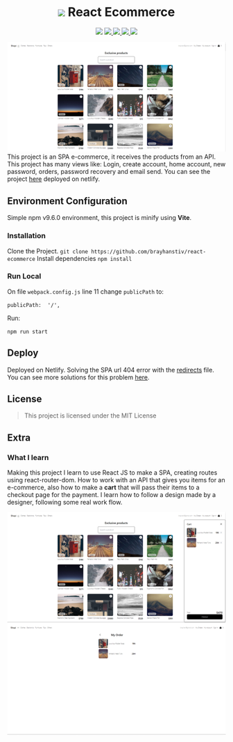 <h1 align="center" id="title"> <img src="https://img.icons8.com/color/32/react-native.png"/> React Ecommerce</h1>
<p align="center">
	<img src="https://img.shields.io/badge/Language-JavaScript-FFF719?style=flat" />
	<a href="https://reactjs.org/" target="_blank">	
		<img src="https://img.shields.io/badge/Library-React%20JS-blue?style=flat" />
	</a>
	<a href="https://www.npmjs.com/" target="_blank">	
		<img src="https://img.shields.io/badge/npm-9.6.0-d32d1d?style=flat" />
	</a>
	<a href="https://api.escuelajs.co/docs/" target="_blank">	
		<img src="https://img.shields.io/badge/API-Escuela%20JS-98ca3f?style=flat" />
	</a>
	<a href="https://webpack.js.org/" target="_blank">	
		<img src="https://img.shields.io/badge/Bundler-Webpack-8ACEF2?style=flat" />
	</a>
</p>



![Shop main page](https://github.com/brayhanstiv/react-ecommerce/blob/main/src/assets/Captura%20de%20pantalla%202023-05-21%20104713.png)
This project is an SPA e-commerce, it receives the products from an API. This project has many views like: Login, create account, home account, new password, orders, password recovery and email send. You can see the project [here](https://eclectic-sprite-d9692e.netlify.app) deployed on netlify.
## Environment Configuration
Simple npm v9.6.0 environment, this project is minify using **Vite**. 
### Installation
 Clone the Project.
 `git clone https://github.com/brayhanstiv/react-ecommerce`
 Install dependencies
 `npm install`

### Run Local
On file `webpack.config.js` line 11 change `publicPath` to:

    publicPath:  '/',

Run:

    npm run start

## Deploy
Deployed on Netlify. Solving the SPA url 404 error with the [redirects](https://docs.netlify.com/routing/redirects/) file.
You can see more solutions for this problem [here](https://create-react-app.dev/docs/deployment/#github-pages).

## License

> This project is licensed under the MIT License
## Extra
### What I learn
Making this project I learn to use React JS to make a SPA, creating routes using react-router-dom. How to work with an API that gives you items for an e-commerce, also how to make a **cart** that will pass their items to a checkout page for the payment.
I learn how to follow a design made by a designer, following some real work flow.

![alt text](https://github.com/brayhanstiv/react-ecommerce/blob/main/src/assets/Captura%20de%20pantalla%202023-05-21%20104729.png)
![alt text](https://github.com/brayhanstiv/react-ecommerce/blob/main/src/assets/Captura%20de%20pantalla%202023-05-21%20104754.png)
